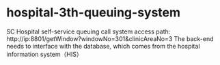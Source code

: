 # hospital-3th-queuing-system
 SC Hospital self-service queuing call system
 access path: http://ip:8801/getWindow?windowNo=301&clinicAreaNo=3
 The back-end needs to interface with the database, which comes from the hospital information system（HIS）
